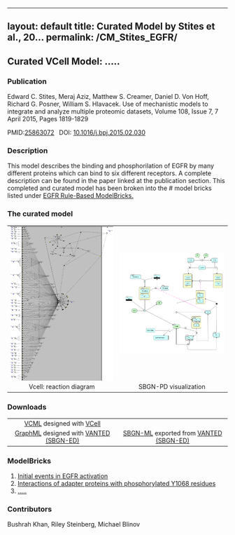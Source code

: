  ---
layout: default
title: Curated Model by Stites et al., 20...
permalink: /CM_Stites_EGFR/
---
## Curated VCell Model: ..... 

### Publication 

Edward C. Stites, Meraj Aziz, Matthew S. Creamer, Daniel D. Von Hoff, Richard G. Posner, William S. Hlavacek. Use of mechanistic models to integrate and analyze multiple proteomic datasets, Volume 108, Issue 7, 7 April 2015, Pages 1819-1829 

 PMID:<a href="https://www.ncbi.nlm.nih.gov/pubmed/25863072">25863072</a>&ensp; 
 DOI: <a href="https://doi.org/10.1016/j.bpj.2015.02.030">10.1016/j.bpj.2015.02.030 </a><br />

### Description
This model describes the binding and phosphorilation of EGFR by many different proteins which can bind to six different receptors. A complete description can be found in the paper linked at the publication section. This completed and curated model has been broken into the # model bricks listed under <a href="http://modelbricks.org/egfrlist/"> EGFR Rule-Based ModelBricks.</a>  

### The curated model
<center>
 <table> 
 <tr>
  <td align="center" width="280"><a href="https://modelbricks.github.io/images/Vcellimages/Stites%20EGFR.PNG"><img align="center" src="/images/Vcellimages/Stites%20EGFR.PNG"/></a></td>
    <td align="center" width="280"><a href="https://modelbricks.github.io/images/SBGNfiles/AKAP_PKA_cAMP_SBGN.PNG"><img align="center" src="/images/SBGNfiles/AKAP_PKA_cAMP_SBGN.PNG" height="230"/></a></td>
 </tr>
 <tr>
  <td align="center"> Vcell: reaction diagram </td>
   <td align="center"> SBGN-PD visualization</td>
   </tr>
 </table>
</center>

### Downloads
<center>
<table> 
 <td align="center"><a href="/modelbricks/VCML_SBMLfiles/AKAP7_PLB_Binding_2PKA_links.vcml">VCML</a> designed with <a href="http://vcell.org"> VCell</a>  </td> 
 <td align="center"><!-- <a href="/modelbricks/VCML_SBMLfiles/AKAP7_PLB_Binding.xml">SBML</a> exported from <a href="http://vcell.org"> VCell</a> --></td>
 <tr>
    <td align="center" width="33%"><a href="/modelbricks/SBGNexecutablefiles/AKAPcomplete_SBGN.graphml">GraphML</a> designed with <a href="https://immersive-analytics.infotech.monash.edu/vanted/addons/sbgn-ed/">VANTED (SBGN-ED)</a></td>
    <td align="center" width="33%"><a href="/modelbricks/SBGNexecutablefiles/AKAPcomplete_SBGN.sbgn">SBGN-ML</a> exported from <a href="https://immersive-analytics.infotech.monash.edu/vanted/addons/sbgn-ed/">VANTED (SBGN-ED)</a></td>
 </tr>
 </table>
 </center>
 
### ModelBricks

<ol>
 <li> <a href="http://modelbricks.org/MB_cAMPproduction/">Initial events in EGFR activation </a>
 </li>
 <li> <a href="http://modelbricks.org/MB_PKAactivation/">Interactions of adapter proteins with phosphorylated Y1068 residues</a>
 </li> 
 <li> <a href="http://modelbricks.org/MB_AKAP7_PLB/">.....</a>
 </li>
</ol>  
  
  
### Contributors
Bushrah Khan, Riley Steinberg, Michael Blinov
 
